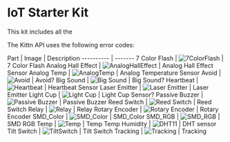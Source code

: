 # IoT Starter Kit

<aside class="notice">
  This kit includes all the 

</aside>

The Kittn API uses the following error codes:


Part | Image | Description
---------- | -------
7 Color Flash 	   | ![7ColorFlash](images/parts/7ColorFlash.png) 	   | 7 Color Flash
Analog Hall Effect | ![AnalogHallEffect](images/parts/AnalogHall.png)  | Analog Hall Effect Sensor
Analog Temp 	   | ![AnalogTemp](images/parts/AnalogTemp.png) 	   | Analog Temperature Sensor
Avoid 			   | ![Avoid](images/parts/Avoid.png) 				   | Avoid?
Big Sound 		   | ![Big Sound](images/parts/BigSound.png) 		   | Big Sound?
Heartbeat 		   | ![Heartbeat](images/parts/Heartbeat.png) 		   | Heartbeat Sensor
Laser Emitter 	   | ![Laser Emitter](images/parts/LaserEmit.png) 	   | Laser Emitter
Light Cup 		   | ![Light Cup](images/parts/LightCup.png) 		   | Light Cup Sensor?
Passive Buzzer 	   | ![Passive Buzzer](images/parts/PassiveBuzzer.png) | Passive Buzzer
Reed Switch  	   | ![Reed Switch](images/parts/ReedSwitch.png) 	   | Reed Switch
Relay 			   | ![Relay](images/parts/Relay.png) 				   | Relay
Rotary Encoder 	   | ![Rotary Encoder](images/parts/RotaryEncoder.png) | Rotary Encoder
SMD_Color 		   | ![SMD_Color](images/parts/SMD_Color.png) 		   | SMD_Color
SMD_RGB 		   | ![SMD_RGB](images/parts/SMD_RGB.png) 			   | SMD RGB
Temp 			   | ![Temp](images/parts/Temp.png) 				   | Temp
Temp Humidity 	   | ![DHT11](images/parts/TempAndHumidity.png) 	   | DHT sensor
Tilt Switch 	   | ![TiltSwitch](images/parts/TiltSwitch.png) 	   | Tilt Switch
Tracking 		   | ![Tracking](images/parts/Tracking.png) 		   | Tracking


